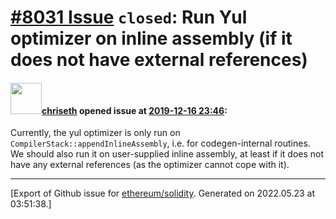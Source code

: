 # [\#8031 Issue](https://github.com/ethereum/solidity/issues/8031) `closed`: Run Yul optimizer on inline assembly (if it does not have external references)

#### <img src="https://avatars.githubusercontent.com/u/9073706?v=4" width="50">[chriseth](https://github.com/chriseth) opened issue at [2019-12-16 23:46](https://github.com/ethereum/solidity/issues/8031):

Currently, the yul optimizer is only run on `CompilerStack::appendInlineAssembly`, i.e. for codegen-internal routines. We should also run it on user-supplied inline assembly, at least if it does not have any external references (as the optimizer cannot cope with it).




-------------------------------------------------------------------------------



[Export of Github issue for [ethereum/solidity](https://github.com/ethereum/solidity). Generated on 2022.05.23 at 03:51:38.]
